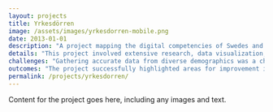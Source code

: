 ```yaml
---
layout: projects
title: Yrkesdörren
image: /assets/images/yrkesdorren-mobile.png
date: 2013-01-01
description: "A project mapping the digital competencies of Swedes and providing key insights into digital literacy across various demographics."
details: "This project involved extensive research, data visualization, and collaboration with digital literacy experts. The aim was to create a comprehensive overview of digital skills in Sweden."
challenges: "Gathering accurate data from diverse demographics was a challenge, as was designing a user-friendly visualization format that made the insights accessible to a wide audience."
outcomes: "The project successfully highlighted areas for improvement in digital literacy and provided a roadmap for future educational initiatives in Sweden."
permalink: /projects/yrkesdorren/
---
```

Content for the project goes here, including any images and text.